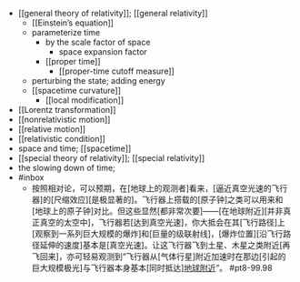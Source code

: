 - [[general theory of relativity]]; [[general relativity]]
    - [[Einstein’s equation]]
    - parameterize time
        - by the scale factor of space
            - space expansion factor
        - [[proper time]]
            - [[proper-time cutoff measure]]
    - perturbing the state; adding energy
    - [[spacetime curvature]]
        - [[local modification]]
- [[Lorentz transformation]]
- [[nonrelativistic motion]]
- [[relative motion]]
- [[relativistic condition]]
- space and time; [[spacetime]]
- [[special theory of relativity]]; [[special relativity]]
- the slowing down of time; 
- #inbox
    - 按照相对论，可以预期，在[地球上的观测者]看来，[逼近真空光速的飞行器]的[尺缩效应][是极显著的]。飞行器上搭载的[原子钟]之类可以用来和[地球上的原子钟]对比。但这些显然[都非常次要]——[在地球附近][并非真正真空的太空中]，飞行器若[达到真空光速]，你大抵会在其[飞行路径]上[观察到一系列巨大规模的爆炸]和[巨量的级联射线]，[爆炸位置][沿飞行路径延伸的速度]基本是[真空光速]。让这飞行器飞到土星、木星之类附近[再飞回来]，亦可轻易观测到“飞行器从[气体行星]附近加速时在那边[引起的巨大规模极光]与飞行器本身基本[同时抵达][地球附近](https://www.zhihu.com/question/495192277/answer/2198272992)”。 #pt8-99.98
